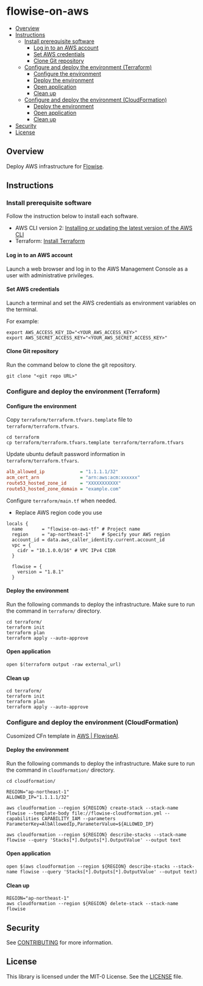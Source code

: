 # flowise-on-aws <!-- omit in toc -->

- [Overview](#overview)
- [Instructions](#instructions)
  - [Install prerequisite software](#install-prerequisite-software)
    - [Log in to an AWS account](#log-in-to-an-aws-account)
    - [Set AWS credentials](#set-aws-credentials)
    - [Clone Git repository](#clone-git-repository)
  - [Configure and deploy the environment (Terraform)](#configure-and-deploy-the-environment-terraform)
    - [Configure the environment](#configure-the-environment)
    - [Deploy the environment](#deploy-the-environment)
    - [Open application](#open-application)
    - [Clean up](#clean-up)
  - [Configure and deploy the environment (CloudFormation)](#configure-and-deploy-the-environment-cloudformation)
    - [Deploy the environment](#deploy-the-environment-1)
    - [Open application](#open-application-1)
    - [Clean up](#clean-up-1)
- [Security](#security)
- [License](#license)



## Overview

Deploy AWS infrastructure for [Flowise](https://github.com/FlowiseAI/Flowise).


## Instructions


### Install prerequisite software

Follow the instruction below to install each software.

* AWS CLI version 2: [Installing or updating the latest version of the AWS CLI](https://docs.aws.amazon.com/cli/latest/userguide/getting-started-install.html)
* Terraform: [Install Terraform](https://developer.hashicorp.com/terraform/tutorials/aws-get-started/install-cli)



#### Log in to an AWS account

Launch a web browser and log in to the AWS Management Console as a user with administrative privileges.


#### Set AWS credentials

Launch a terminal and set the AWS credentials as environment variables on the terminal.

For example:

```shell
export AWS_ACCESS_KEY_ID="<YOUR_AWS_ACCESS_KEY>"
export AWS_SECRET_ACCESS_KEY="<YOUR_AWS_SECRET_ACCESS_KEY>"
```

#### Clone Git repository

Run the command below to clone the git repository.

```shell
git clone "<git repo URL>"
```

### Configure and deploy the environment (Terraform)

#### Configure the environment

Copy `terraform/terraform.tfvars.template` file to `terraform/terraform.tfvars`.

```shell
cd terraform
cp terraform/terraform.tfvars.template terraform/terraform.tfvars
```

Update ubuntu default password information in `terraform/terraform.tfvars`.

```ini
alb_allowed_ip             = "1.1.1.1/32"
acm_cert_arn               = "arn:aws:acm:xxxxxx"
route53_hosted_zone_id     = "XXXXXXXXXXX"
route53_hosted_zone_domain = "example.com"
```

Configure `terraform/main.tf` when needed.

* Replace AWS region code you use

```hcl
locals {
  name       = "flowise-on-aws-tf" # Project name
  region     = "ap-northeast-1"    # Specify your AWS region
  account_id = data.aws_caller_identity.current.account_id
  vpc = {
    cidr = "10.1.0.0/16" # VPC IPv4 CIDR
  }

  flowise = {
    version = "1.8.1"
  }
```

#### Deploy the environment

Run the following commands to deploy the infrastructure. Make sure to run the command in `terraform/` directory.

```shell
cd terraform/
terraform init
terraform plan
terraform apply --auto-approve
```

#### Open application

```
open $(terraform output -raw external_url)
```


#### Clean up

```shell
cd terraform/
terraform init
terraform plan
terraform apply --auto-approve
```


### Configure and deploy the environment (CloudFormation)

Cusomized CFn template in [AWS | FlowiseAI](https://docs.flowiseai.com/configuration/deployment/aws).


#### Deploy the environment

Run the following commands to deploy the infrastructure. Make sure to run the command in `cloudformation/` directory.


```shell
cd cloudformation/

REGION="ap-northeast-1"
ALLOWED_IP="1.1.1.1/32"

aws cloudformation --region ${REGION} create-stack --stack-name flowise --template-body file://flowise-cloudformation.yml --capabilities CAPABILITY_IAM --parameters ParameterKey=AlbAllowedIp,ParameterValue=${ALLOWED_IP}
```

```shell
aws cloudformation --region ${REGION} describe-stacks --stack-name flowise --query 'Stacks[*].Outputs[*].OutputValue' --output text
```

#### Open application

```
open $(aws cloudformation --region ${REGION} describe-stacks --stack-name flowise --query 'Stacks[*].Outputs[*].OutputValue' --output text)
```

#### Clean up

```shell
REGION="ap-northeast-1"
aws cloudformation --region ${REGION} delete-stack --stack-name flowise 
```


## Security

See [CONTRIBUTING](CONTRIBUTING.md#security-issue-notifications) for more information.


## License

This library is licensed under the MIT-0 License. See the [LICENSE](LICENSE) file.


